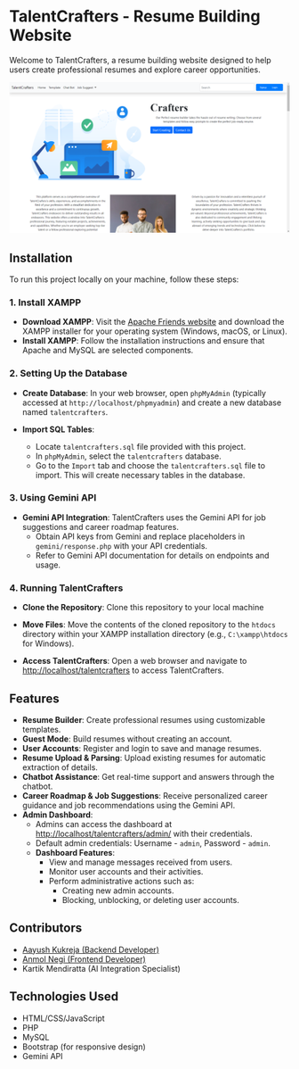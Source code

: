 # TalentCrafters - Resume Building Website

Welcome to TalentCrafters, a resume building website designed to help users create professional resumes and explore career opportunities.

![TalentCrafters](img/talentcrafters.png)
## Installation

To run this project locally on your machine, follow these steps:

### 1. Install XAMPP

- **Download XAMPP**: Visit the [Apache Friends website](https://www.apachefriends.org/index.html) and download the XAMPP installer for your operating system (Windows, macOS, or Linux).
- **Install XAMPP**: Follow the installation instructions and ensure that Apache and MySQL are selected components.

### 2. Setting Up the Database

- **Create Database**: In your web browser, open `phpMyAdmin` (typically accessed at `http://localhost/phpmyadmin`) and create a new database named `talentcrafters`.

- **Import SQL Tables**: 
  - Locate `talentcrafters.sql` file provided with this project.
  - In `phpMyAdmin`, select the `talentcrafters` database.
  - Go to the `Import` tab and choose the `talentcrafters.sql` file to import. This will create necessary tables in the database.

### 3. Using Gemini API

- **Gemini API Integration**: TalentCrafters uses the Gemini API for job suggestions and career roadmap features.
  - Obtain API keys from Gemini and replace placeholders in `gemini/response.php` with your API credentials.
  - Refer to Gemini API documentation for details on endpoints and usage.

### 4. Running TalentCrafters

- **Clone the Repository**: Clone this repository to your local machine

- **Move Files**: Move the contents of the cloned repository to the `htdocs` directory within your XAMPP installation directory (e.g., `C:\xampp\htdocs` for Windows).

- **Access TalentCrafters**: Open a web browser and navigate to [http://localhost/talentcrafters](.) to access TalentCrafters.

## Features

- **Resume Builder**: Create professional resumes using customizable templates.
- **Guest Mode**: Build resumes without creating an account.
- **User Accounts**: Register and login to save and manage resumes.
- **Resume Upload & Parsing**: Upload existing resumes for automatic extraction of details.
- **Chatbot Assistance**: Get real-time support and answers through the chatbot.
- **Career Roadmap & Job Suggestions**: Receive personalized career guidance and job recommendations using the Gemini API.
- **Admin Dashboard**:
  - Admins can access the dashboard at [http://localhost/talentcrafters/admin/](admin) with their credentials.
  - Default admin credentials: Username - `admin`, Password - `admin`.
  - **Dashboard Features**:
    - View and manage messages received from users.
    - Monitor user accounts and their activities.
    - Perform administrative actions such as:
      - Creating new admin accounts.
      - Blocking, unblocking, or deleting user accounts.

## Contributors

- [Aayush Kukreja (Backend Developer)](https://github.com/Aayush6377)
- [Anmol Negi (Frontend Developer)](https://github.com/anmolnegi31)
- Kartik Mendiratta (AI Integration Specialist)

## Technologies Used

- HTML/CSS/JavaScript
- PHP
- MySQL
- Bootstrap (for responsive design)
- Gemini API

